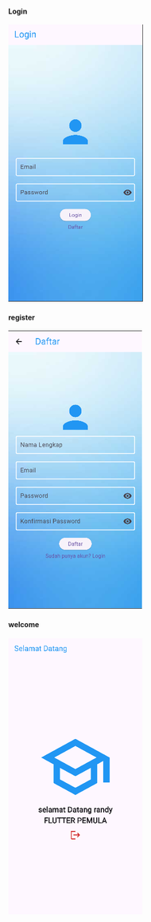<h4>Login</h4> 

![logins](image.png)
<h4>register</h4> 

![register](image-1.png)
<h4>welcome</h4> 

![welcome](image-2.png)